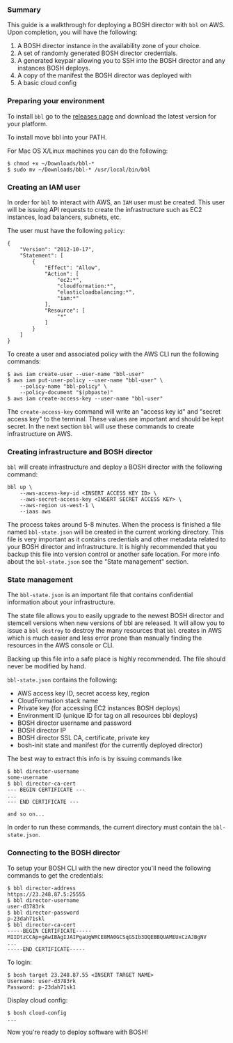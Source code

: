 ### Summary

This guide is a walkthrough for deploying a BOSH director with `bbl`
on AWS. Upon completion, you will have the following:

1. A BOSH director instance in the availability zone of your choice.
1. A set of randomly generated BOSH director credentials.
1. A generated keypair allowing you to SSH into the BOSH director and
any instances BOSH deploys.
1. A copy of the manifest the BOSH director was deployed with
1. A basic cloud config

### Preparing your environment

To install `bbl` go to the
[releases page](https://github.com/cloudfoundry/bosh-bootloader/releases/latest)
and download the latest version for your platform.

To install move bbl into your PATH.

For Mac OS X/Linux machines you can do the following:

```
$ chmod +x ~/Downloads/bbl-*
$ sudo mv ~/Downloads/bbl-* /usr/local/bin/bbl
```

### Creating an IAM user

In order for `bbl` to interact with AWS, an `IAM` user must be created.
This user will be issuing API requests to create the infrastructure such
as EC2 instances, load balancers, subnets, etc.

The user must have the following `policy`:
```
{
    "Version": "2012-10-17",
    "Statement": [
        {
            "Effect": "Allow",
            "Action": [
                "ec2:*",
                "cloudformation:*",
                "elasticloadbalancing:*",
                "iam:*"
            ],
            "Resource": [
                "*"
            ]
        }
    ]
}
```

To create a user and associated policy with the AWS CLI run the 
following commands:
```
$ aws iam create-user --user-name "bbl-user"
$ aws iam put-user-policy --user-name "bbl-user" \
	--policy-name "bbl-policy" \
	--policy-document "$(pbpaste)"
$ aws iam create-access-key --user-name "bbl-user"
```

The `create-access-key` command will write an "access key id" and "secret 
access key" to the terminal. These values are important and should
be kept secret. In the next section `bbl` will use these commands to
create infrastructure on AWS.

### Creating infrastructure and BOSH director

`bbl` will create infrastructure and deploy a BOSH director with the
following command:

```
bbl up \
	--aws-access-key-id <INSERT ACCESS KEY ID> \
	--aws-secret-access-key <INSERT SECRET ACCESS KEY> \
	--aws-region us-west-1 \
	--iaas aws
```

The process takes around 5-8 minutes. When the process is finished
a file named `bbl-state.json` will be created in the current working
directory. This file is very important as it contains credentials
and other metadata related to your BOSH director and infrastructure.
It is highly recommended that you backup this file into version control
or another safe location. For more info about the `bbl-state.json` see
the "State management" section.

### State management

The `bbl-state.json` is an important file that contains confidential
information about your infrastructure. 

The state file allows you to easily upgrade to the newest BOSH director 
and stemcell versions when new versions of bbl are released. It will
allow you to issue a `bbl destroy` to destroy the many resources that 
`bbl` creates in AWS which is much easier and less error prone
than manually finding the resources in the AWS console or CLI. 

Backing up this file into a safe place is highly recommended. The file 
should never be modified by hand.

`bbl-state.json` contains the following:

- AWS access key ID, secret access key, region
- CloudFormation stack name
- Private key (for accessing EC2 instances BOSH deploys)
- Environment ID (unique ID for tag on all resources bbl deploys)
- BOSH director username and password
- BOSH director IP
- BOSH director SSL CA, certificate, private key
- bosh-init state and manifest (for the currently deployed director)

The best way to extract this info is by issuing commands like 
```
$ bbl director-username
some-username
$ bbl director-ca-cert
--- BEGIN CERTIFICATE ---
...
--- END CERTIFICATE ---

and so on...
```

In order to run these commands, the current directory must contain the
`bbl-state.json`.

### Connecting to the BOSH director

To setup your BOSH CLI with the new director you'll need the following
commands to get the credentials:

```
$ bbl director-address
https://23.248.87.5:25555
$ bbl director-username
user-d3783rk
$ bbl director-password
p-23dah71skl
$ bbl director-ca-cert
-----BEGIN CERTIFICATE-----
MIIDtzCCAp+gAwIBAgIJAIPgaUgWRCE8MA0GCSqGSIb3DQEBBQUAMEUxCzAJBgNV
...
-----END CERTIFICATE-----
```

To login:

```
$ bosh target 23.248.87.55 <INSERT TARGET NAME>
Username: user-d3783rk
Password: p-23dah71sk1
```

Display cloud config:
```
$ bosh cloud-config
...
```

Now you're ready to deploy software with BOSH!
